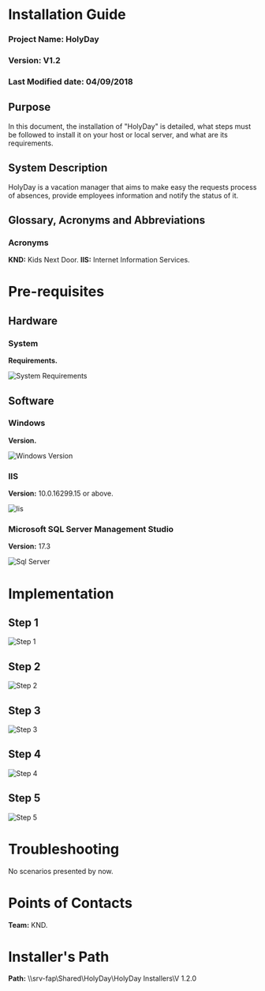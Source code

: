 <!-- TITLE: Installation Guide V1.2 -->
<!-- SUBTITLE: Holyday -->

# Installation Guide
### Project Name: HolyDay
### Version: V1.2
### Last Modified date: 04/09/2018

## Purpose
In this document, the installation of "HolyDay" is detailed, what steps must be followed to install it on your host or local server, and what are its requirements.
## System Description
HolyDay is a vacation manager that aims to make easy the requests process of absences, provide employees information and notify the status of it.
## Glossary, Acronyms and Abbreviations
### Acronyms
**KND:** Kids Next Door.
**IIS:** Internet Information Services.

# Pre-requisites
## Hardware
### System 
**Requirements.**

![System Requirements](/uploads/holyday-implementation-manual/system-requirements.jpg "System Requirements")

## Software
### Windows
**Version.**

![Windows Version](/uploads/holyday-implementation-manual/windows-version.jpg "Windows Version")

### IIS
**Version:** 10.0.16299.15 or above.

![Iis](/uploads/holyday-implementation-manual/iis.jpeg "is")

### Microsoft SQL Server Management Studio 
**Version:** 17.3

![Sql Server](/uploads/holyday-implementation-manual/sql-server.jpeg "Sql Server")

# Implementation

## Step 1

![Step 1](/uploads/holyday-implementation-manual/step-1.jpg "Step 1")

## Step 2

![Step 2](/uploads/holyday-implementation-manual/step-2.jpg "Step 2")

## Step 3

![Step 3](/uploads/holyday-implementation-manual/step-3.jpg "Step 3")


## Step 4

![Step 4](/uploads/holyday-implementation-manual/step-4.jpg "Step 4")


## Step 5

![Step 5](/uploads/holyday-implementation-manual/step-5.jpg "Step 5")


# Troubleshooting
No scenarios presented by now.

# Points of Contacts
**Team:** KND.
# Installer's Path
**Path:** \\\srv-fap\Shared\HolyDay\HolyDay Installers\V 1.2.0
